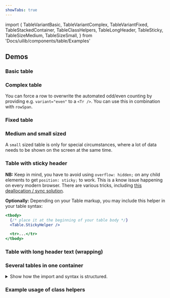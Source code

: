 ```yaml
---
showTabs: true
---
```


import {
TableVariantBasic,
TableVariantComplex,
TableVariantFixed,
TableStackedContainer,
TableClassHelpers,
TableLongHeader,
TableSticky,
TableSizeMedium,
TableSizeSmall,
} from 'Docs/uilib/components/table/Examples'

## Demos

### Basic table

<TableVariantBasic />

### Complex table

You can force a row to overwrite the automated odd/even counting by providing e.g. `variant="even"` to a `<Tr />`. You can use this in combination with `rowSpan`.

<TableVariantComplex />

### Fixed table

<TableVariantFixed />

### Medium and small sized

<TableSizeMedium />

A `small` sized table is only for special circumstances, where a lot of data needs to be shown on the screen at the same time.

<TableSizeSmall />

### Table with sticky header

**NB:** Keep in mind, you have to avoid using `overflow: hidden;` on any child elements to get `position: sticky;` to work. This is a know issue happening on every modern browser. There are various tricks, including [this deallocation / sync solution](https://uxdesign.cc/position-stuck-96c9f55d9526).

**Optionally:** Depending on your Table markup, you may include this helper in your table syntax:

```jsx
<tbody>
  {/* place it at the beginning of your table body */}
  <Table.StickyHelper />

  <tr>...</tr>
</tbody>
```

<TableSticky />

### Table with long header text (wrapping)

<TableLongHeader />

### Several tables in one container

<details>
  <summary class="dnb-p">
    Show how the import and syntax is structured.
  </summary>

```jsx
import TableContainer from '@dnb/eufemia/components/table/TableContainer'
render(
  <TableContainer>
    <TableContainer.Head>
      <H2>Heading</H2>
    </TableContainer.Head>

    <TableContainer.Body>
      <Table />
      <Table />
    </TableContainer.Body>

    <TableContainer.Foot>
      <P>Footer</P>
    </TableContainer.Foot>
  </TableContainer>
)
```

</details>

<TableStackedContainer />

### Example usage of class helpers

<TableClassHelpers />
